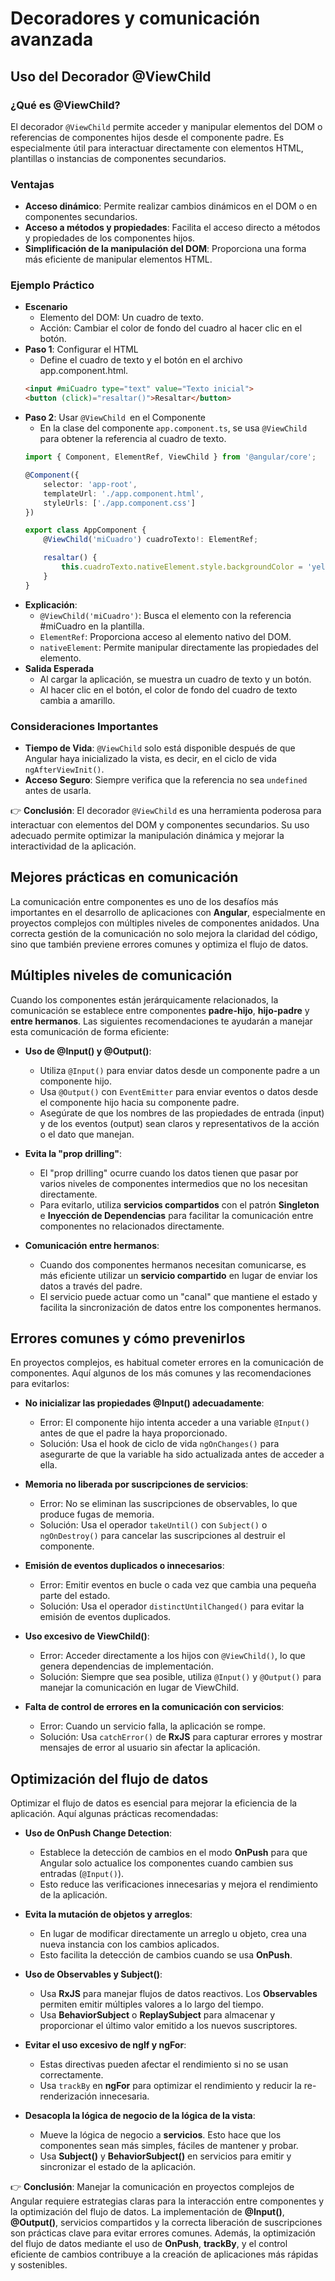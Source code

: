 # Decoradores y comunicación avanzada

## Uso del Decorador @ViewChild
### ¿Qué es @ViewChild?
El decorador `@ViewChild` permite acceder y manipular elementos del DOM o referencias de componentes hijos desde el componente padre. Es especialmente útil para interactuar directamente con elementos HTML, plantillas o instancias de componentes secundarios.

### Ventajas
- **Acceso dinámico**: Permite realizar cambios dinámicos en el DOM o en componentes secundarios.
- **Acceso a métodos y propiedades**: Facilita el acceso directo a métodos y propiedades de los componentes hijos.
- **Simplificación de la manipulación del DOM**: Proporciona una forma más eficiente de manipular elementos HTML.

### Ejemplo Práctico
- **Escenario**
    - Elemento del DOM: Un cuadro de texto.
    - Acción: Cambiar el color de fondo del cuadro al hacer clic en el botón.
- **Paso 1**: Configurar el HTML
    - Define el cuadro de texto y el botón en el archivo app.component.html.
    ```html
    <input #miCuadro type="text" value="Texto inicial">
    <button (click)="resaltar()">Resaltar</button>
    ```
- **Paso 2**: Usar `@ViewChild `en el Componente
    - En la clase del componente `app.component.ts`, se usa `@ViewChild` para obtener la referencia al cuadro de texto.
    ```typescript
    import { Component, ElementRef, ViewChild } from '@angular/core';

    @Component({
        selector: 'app-root',
        templateUrl: './app.component.html',
        styleUrls: ['./app.component.css']
    })

    export class AppComponent {
        @ViewChild('miCuadro') cuadroTexto!: ElementRef;

        resaltar() {
            this.cuadroTexto.nativeElement.style.backgroundColor = 'yellow';
        }
    }
    ```
- **Explicación**:
    - `@ViewChild('miCuadro')`: Busca el elemento con la referencia #miCuadro en la plantilla.
    - `ElementRef`: Proporciona acceso al elemento nativo del DOM.
    - `nativeElement`: Permite manipular directamente las propiedades del elemento.
- **Salida Esperada**
    - Al cargar la aplicación, se muestra un cuadro de texto y un botón.
    - Al hacer clic en el botón, el color de fondo del cuadro de texto cambia a amarillo.

### Consideraciones Importantes
- **Tiempo de Vida**: `@ViewChild` solo está disponible después de que Angular haya inicializado la vista, es decir, en el ciclo de vida `ngAfterViewInit()`.
- **Acceso Seguro**: Siempre verifica que la referencia no sea `undefined` antes de usarla.

👉 **Conclusión**: El decorador `@ViewChild` es una herramienta poderosa para interactuar con elementos del DOM y componentes secundarios. Su uso adecuado permite optimizar la manipulación dinámica y mejorar la interactividad de la aplicación.

## Mejores prácticas en comunicación
La comunicación entre componentes es uno de los desafíos más importantes en el desarrollo de aplicaciones con **Angular**, especialmente en proyectos complejos con múltiples niveles de componentes anidados. Una correcta gestión de la comunicación no solo mejora la claridad del código, sino que también previene errores comunes y optimiza el flujo de datos.

## Múltiples niveles de comunicación
Cuando los componentes están jerárquicamente relacionados, la comunicación se establece entre componentes **padre-hijo**, **hijo-padre** y **entre hermanos**. Las siguientes recomendaciones te ayudarán a manejar esta comunicación de forma eficiente:

- **Uso de @Input() y @Output()**: 
  - Utiliza `@Input()` para enviar datos desde un componente padre a un componente hijo.
  - Usa `@Output()` con `EventEmitter` para enviar eventos o datos desde el componente hijo hacia su componente padre.
  - Asegúrate de que los nombres de las propiedades de entrada (input) y de los eventos (output) sean claros y representativos de la acción o el dato que manejan.

- **Evita la "prop drilling"**: 
  - El "prop drilling" ocurre cuando los datos tienen que pasar por varios niveles de componentes intermedios que no los necesitan directamente.
  - Para evitarlo, utiliza **servicios compartidos** con el patrón **Singleton** e **Inyección de Dependencias** para facilitar la comunicación entre componentes no relacionados directamente.

- **Comunicación entre hermanos**: 
  - Cuando dos componentes hermanos necesitan comunicarse, es más eficiente utilizar un **servicio compartido** en lugar de enviar los datos a través del padre.
  - El servicio puede actuar como un "canal" que mantiene el estado y facilita la sincronización de datos entre los componentes hermanos.

## Errores comunes y cómo prevenirlos
En proyectos complejos, es habitual cometer errores en la comunicación de componentes. Aquí algunos de los más comunes y las recomendaciones para evitarlos:

- **No inicializar las propiedades @Input() adecuadamente**:
  - Error: El componente hijo intenta acceder a una variable `@Input()` antes de que el padre la haya proporcionado.
  - Solución: Usa el hook de ciclo de vida `ngOnChanges()` para asegurarte de que la variable ha sido actualizada antes de acceder a ella.

- **Memoria no liberada por suscripciones de servicios**:
  - Error: No se eliminan las suscripciones de observables, lo que produce fugas de memoria.
  - Solución: Usa el operador `takeUntil()` con `Subject()` o `ngOnDestroy()` para cancelar las suscripciones al destruir el componente.

- **Emisión de eventos duplicados o innecesarios**:
  - Error: Emitir eventos en bucle o cada vez que cambia una pequeña parte del estado.
  - Solución: Usa el operador `distinctUntilChanged()` para evitar la emisión de eventos duplicados.

- **Uso excesivo de ViewChild()**:
  - Error: Acceder directamente a los hijos con `@ViewChild()`, lo que genera dependencias de implementación.
  - Solución: Siempre que sea posible, utiliza `@Input()` y `@Output()` para manejar la comunicación en lugar de ViewChild.

- **Falta de control de errores en la comunicación con servicios**:
  - Error: Cuando un servicio falla, la aplicación se rompe.
  - Solución: Usa `catchError()` de **RxJS** para capturar errores y mostrar mensajes de error al usuario sin afectar la aplicación.

## Optimización del flujo de datos
Optimizar el flujo de datos es esencial para mejorar la eficiencia de la aplicación. Aquí algunas prácticas recomendadas:

- **Uso de OnPush Change Detection**:
  - Establece la detección de cambios en el modo **OnPush** para que Angular solo actualice los componentes cuando cambien sus entradas (`@Input()`).
  - Esto reduce las verificaciones innecesarias y mejora el rendimiento de la aplicación.

- **Evita la mutación de objetos y arreglos**:
  - En lugar de modificar directamente un arreglo u objeto, crea una nueva instancia con los cambios aplicados.
  - Esto facilita la detección de cambios cuando se usa **OnPush**.

- **Uso de Observables y Subject()**:
  - Usa **RxJS** para manejar flujos de datos reactivos. Los **Observables** permiten emitir múltiples valores a lo largo del tiempo.
  - Usa **BehaviorSubject** o **ReplaySubject** para almacenar y proporcionar el último valor emitido a los nuevos suscriptores.

- **Evitar el uso excesivo de ngIf y ngFor**:
  - Estas directivas pueden afectar el rendimiento si no se usan correctamente.
  - Usa `trackBy` en **ngFor** para optimizar el rendimiento y reducir la re-renderización innecesaria.

- **Desacopla la lógica de negocio de la lógica de la vista**:
  - Mueve la lógica de negocio a **servicios**. Esto hace que los componentes sean más simples, fáciles de mantener y probar.
  - Usa **Subject()** y **BehaviorSubject()** en servicios para emitir y sincronizar el estado de la aplicación.

👉 **Conclusión**: Manejar la comunicación en proyectos complejos de Angular requiere estrategias claras para la interacción entre componentes y la optimización del flujo de datos. La implementación de **@Input()**, **@Output()**, servicios compartidos y la correcta liberación de suscripciones son prácticas clave para evitar errores comunes. Además, la optimización del flujo de datos mediante el uso de **OnPush**, **trackBy**, y el control eficiente de cambios contribuye a la creación de aplicaciones más rápidas y sostenibles.